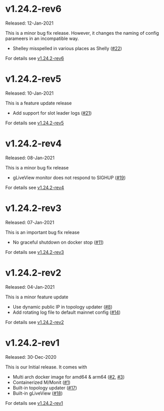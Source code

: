 
# v1.24.2-rev6

Released: 12-Jan-2021

This is a minor bug fix release. However, it changes the naming of config parameers in an incompatible way.

* Shelley misspelled in various places as Shelly ([#22][22])

[22]: https://github.com/tdiesler/nessus-cardano/issues/22

For details see [v1.24.2-rev6](https://github.com/tdiesler/nessus-cardano/issues?q=milestone%3Av1.24.2-rev6)

# v1.24.2-rev5

Released: 10-Jan-2021

This is a feature update release

* Add support for slot leader logs ([#21][21])

[21]: https://github.com/tdiesler/nessus-cardano/issues/21

For details see [v1.24.2-rev5](https://github.com/tdiesler/nessus-cardano/issues?q=milestone%3Av1.24.2-rev5)

# v1.24.2-rev4

Released: 08-Jan-2021

This is a minor bug fix release

* gLiveView monitor does not respond to SIGHUP ([#19][19])

[19]: https://github.com/tdiesler/nessus-cardano/issues/19

For details see [v1.24.2-rev4](https://github.com/tdiesler/nessus-cardano/issues?q=milestone%3Av1.24.2-rev4)

# v1.24.2-rev3

Released: 07-Jan-2021

This is an important bug fix release

* No graceful shutdown on docker stop ([#11][11])

[11]: https://github.com/tdiesler/nessus-cardano/issues/11

For details see [v1.24.2-rev3](https://github.com/tdiesler/nessus-cardano/issues?q=milestone%3Av1.24.2-rev3)

# v1.24.2-rev2

Released: 04-Jan-2021

This is a minor feature update

* Use dynamic public IP in topology updater ([#8][8])
* Add rotating log file to default mainnet config ([#14][14])

[8]: https://github.com/tdiesler/nessus-cardano/issues/8
[14]: https://github.com/tdiesler/nessus-cardano/issues/14

For details see [v1.24.2-rev2](https://github.com/tdiesler/nessus-cardano/issues?q=milestone%3Av1.24.2-rev2)

# v1.24.2-rev1

Released: 30-Dec-2020

This is our Initial release. It comes with

* Multi arch docker image for amd64 & arm64 ([#2][2], [#3][3])
* Containerized M/Monit ([#1][1])
* Built-in topology updater ([#17][17])
* Built-in gLiveView ([#18][18])

For details see [v1.24.2-rev1](https://github.com/tdiesler/nessus-cardano/issues?q=milestone%3Av1.24.2-rev1)

[1]: https://github.com/tdiesler/nessus-cardano/issues/1
[2]: https://github.com/tdiesler/nessus-cardano/issues/2
[3]: https://github.com/tdiesler/nessus-cardano/issues/3
[17]: https://github.com/tdiesler/nessus-cardano/issues/17
[18]: https://github.com/tdiesler/nessus-cardano/issues/18
